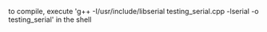 to compile, execute 'g++ -I/usr/include/libserial testing_serial.cpp -lserial -o testing_serial' in the shell 

